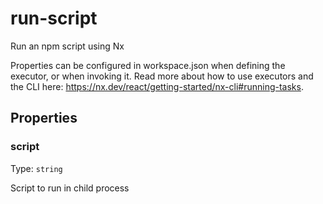 # run-script

Run an npm script using Nx

Properties can be configured in workspace.json when defining the executor, or when invoking it.
Read more about how to use executors and the CLI here: https://nx.dev/react/getting-started/nx-cli#running-tasks.

## Properties

### script

Type: `string`

Script to run in child process
